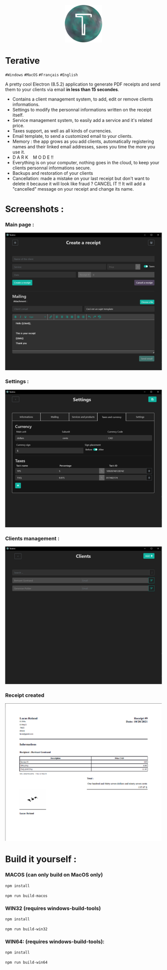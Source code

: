 <p align="center"><img src="https://github.com/intradeus/terative/blob/master/assets/logo.png?raw=true" width="120" height="120">

# **Terative**


``#Windows`` ``#MacOS`` ``#Français`` ``#English``

A pretty cool Electron (8.5.2) application to generate PDF receipts and send them to your clients via email **in less than 15 secondes**.
- Contains a client management system, to add, edit or remove clients informations.
- Settings to modify the personnal informations written on the receipt itself.
- Service management system, to easily add a service and it's related price.
- Taxes support, as well as all kinds of currencies.
- Email template, to send a customized email to your clients.
- Memory : the app grows as you add clients, automatically registering names and their linked email addresses, saves you time the more you use it.
- D A R K  &nbsp;&nbsp;  M O D E !!
- Everything is on your computer, nothing goes in the cloud, to keep your clients personnal informations secure.
- Backups and restoration of your clients
- Cancellation: made a mistake on your last receipt but don't want to delete it because it will look like fraud ? CANCEL IT !! It will add a "cancelled" message on your receipt and change its name.

# Screenshots :
### Main page : 
![Main page](https://github.com/intradeus/terative/blob/master/assets/sc1.png?raw=true)

### Settings :
![Settings example](https://github.com/intradeus/terative/blob/master/assets/sc2.png?raw=true)

### Clients management : 
![Clients management ](https://github.com/intradeus/terative/blob/master/assets/sc3.png?raw=true)

### Receipt created
![Receipt example](https://github.com/intradeus/terative/blob/master/assets/sc4.png?raw=true)

        
        
# Build it yourself : 
### MACOS (can only build on MacOS only)
```
npm install
        
npm run build-macos
```
                
### WIN32 (requires windows-build-tools)
```
npm install
        
npm run build-win32
```
### WIN64: (requires windows-build-tools):
```
npm install
        
npm run build-win64
```
